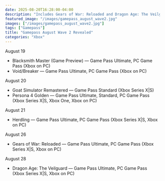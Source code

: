 ```yaml
---
date: 2025-08-20T16:28:00-04:00
description: "Includes Gears of War: Reloaded and Dragon Age: The Veilguard."
featured_image: "/images/gamepass_august_wave2.jpg"
images: ["/images/gamepass_august_wave2.jpg"]
tags: ["Gamepass"]
title: "Gamepass August Wave 2 Revealed"
categories: "Xbox"
---
```

August 19

- Blacksmith Master (Game Preview) — Game Pass Ultimate, PC Game Pass (Xbox on PC)
- Void/Breaker — Game Pass Ultimate, PC Game Pass (Xbox on PC)

August 20

- Goat Simulator Remastered — Game Pass Standard (Xbox Series X|S)
- Persona 4 Golden — Game Pass Ultimate, Standard, PC Game Pass (Xbox Series X|S, Xbox One, Xbox on PC)

August 21

- Herdling — Game Pass Ultimate, PC Game Pass (Xbox Series X|S, Xbox on PC)

August 26

- Gears of War: Reloaded — Game Pass Ultimate, PC Game Pass (Xbox Series X|S, Xbox on PC)

August 28

- Dragon Age: The Veilguard — Game Pass Ultimate, PC Game Pass (Xbox Series X|S, Xbox on PC)